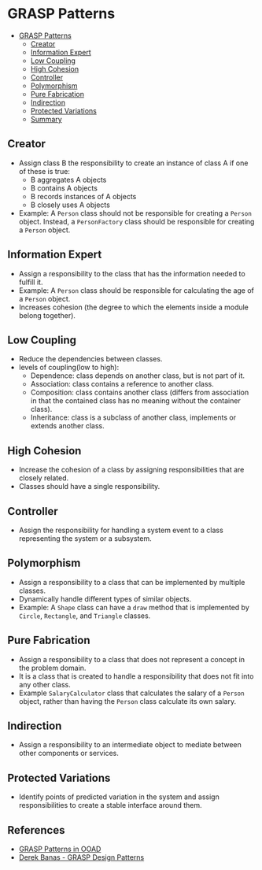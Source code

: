 # GRASP Patterns
- [GRASP Patterns](#grasp-patterns)
  - [Creator](##creator)
  - [Information Expert](#information-expert)
  - [Low Coupling](#low-coupling)
  - [High Cohesion](#high-cohesion)
  - [Controller](#controller)
  - [Polymorphism](#polymorphism)
  - [Pure Fabrication](#pure-fabrication)
  - [Indirection](#indirection)
  - [Protected Variations](#protected-variations)
  - [Summary](#summary)

## Creator
- Assign class B the responsibility to create an instance of class A if one of these is true:
  - B aggregates A objects
  - B contains A objects
  - B records instances of A objects
  - B closely uses A objects
- Example: A `Person` class should not be responsible for creating a `Person` object. Instead, a `PersonFactory` class should be responsible for creating a `Person` object.

## Information Expert
- Assign a responsibility to the class that has the information needed to fulfill it.
- Example: A `Person` class should be responsible for calculating the age of a `Person` object.
- Increases cohesion (the degree to which the elements inside a module belong together).

## Low Coupling
- Reduce the dependencies between classes.
- levels of coupling(low to high):
  - Dependence: class depends on another class, but is not part of it.
  - Association: class contains a reference to another class.
  - Composition: class contains another class (differs from association in that the contained class has no meaning without the container class).
  - Inheritance: class is a subclass of another class, implements or extends another class.

## High Cohesion
- Increase the cohesion of a class by assigning responsibilities that are closely related.
- Classes should have a single responsibility.

## Controller
- Assign the responsibility for handling a system event to a class representing the system or a subsystem.

## Polymorphism
- Assign a responsibility to a class that can be implemented by multiple classes.
- Dynamically handle different types of similar objects.
- Example: A `Shape` class can have a `draw` method that is implemented by `Circle`, `Rectangle`, and `Triangle` classes.

## Pure Fabrication
- Assign a responsibility to a class that does not represent a concept in the problem domain.
- It is a class that is created to handle a responsibility that does not fit into any other class.
- Example `SalaryCalculator` class that calculates the salary of a `Person` object, rather than having the `Person` class calculate its own salary.

## Indirection
- Assign a responsibility to an intermediate object to mediate between other components or services.

## Protected Variations
- Identify points of predicted variation in the system and assign responsibilities to create a stable interface around them.


## References

- [GRASP Patterns in OOAD](https://www.geeksforgeeks.org/grasp-design-principles-in-ooad/)
- [Derek Banas - GRASP Design Patterns](https://youtu.be/9Y2mZger8kE?si=GH9ufrVejfNlBp4d)